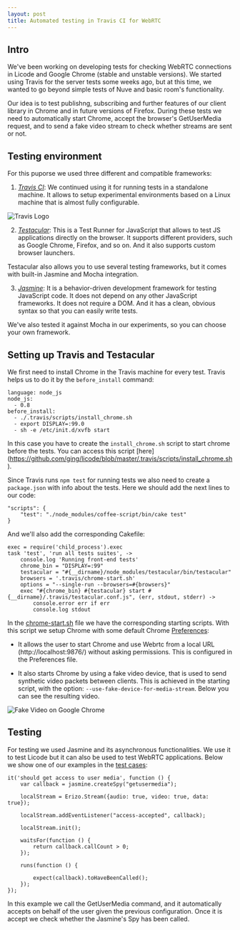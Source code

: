 ```yaml
--- 
layout: post 
title: Automated testing in Travis CI for WebRTC
--- 
```



Intro
----

We've been working on developing tests for checking WebRTC connections 
in Licode and Google Chrome (stable and unstable versions). We started 
using Travis for the server tests some weeks ago, but at this time, we
wanted to go beyond simple tests of Nuve and basic room's functionality.

Our idea is to test publishng, subscribing and further features of our 
client library in Chrome and in future versions of Firefox. During these
tests we need to automatically start Chrome, accept the browser's 
GetUserMedia request, and to send a fake video stream to check whether 
streams are sent or not.

Testing environment
-----------------

For this puporse we used three different and compatible frameworks:

1. [*Travis CI*](https://travis-ci.org/): We continued using it for running 
tests in a standalone machine. It allows to setup experimental environments 
based on a Linux machine that is almost fully configurable.

 ![Travis Logo](http://i.imgur.com/0qPjt.png?1 "Travis-CI Logo")

2. [*Testacular*](http://vojtajina.github.com/testacular/): This is a Test 
Runner for JavaScript that allows to test JS applications directly on the 
browser. It supports different providers, such as Google Chrome, Firefox, 
and so on. And it also supports custom browser launchers. 

 Testacular also allows you to use several testing frameworks, but it comes 
 with built-in Jasmine and Mocha integration.

3. [*Jasmine*](http://pivotal.github.com/jasmine/): It is a behavior-driven 
development framework for testing JavaScript code. It does not depend on any 
other JavaScript frameworks. It does not require a DOM. And it has a clean, 
obvious syntax so that you can easily write tests.
 
 We've also tested it against Mocha in our experiments, so you can choose 
 your own framework.

Setting up Travis and Testacular
---------------------------

We first need to install Chrome in the Travis machine for every test. Travis 
helps us to do it by the <code>before_install</code> command:

    language: node_js
    node_js:
      - 0.8
    before_install:
      - ./.travis/scripts/install_chrome.sh
      - export DISPLAY=:99.0
      - sh -e /etc/init.d/xvfb start

In this case you have to create the <code>install_chrome.sh</code> script to 
start chrome before the tests. You can access this script [here]
(https://github.com/ging/licode/blob/master/.travis/scripts/install_chrome.sh).



Since Travis runs <code>npm test</code> for running tests we also need to 
create a <code>package.json</code> with info about the tests. Here we should 
add the next lines to our code:

    "scripts": {
        "test": "./node_modules/coffee-script/bin/cake test"
    } 

And we'll also add the corresponding Cakefile:

    exec = require('child_process').exec
    task 'test', 'run all tests suites', ->
        console.log 'Running front-end tests'
        chrome_bin = "DISPLAY=:99"
        testacular = "#{__dirname}/node_modules/testacular/bin/testacular"
        browsers = '.travis/chrome-start.sh'
        options = "--single-run --browsers=#{browsers}"
        exec "#{chrome_bin} #{testacular} start #{__dirname}/.travis/testacular.conf.js", (err, stdout, stderr) ->
            console.error err if err
            console.log stdout

In the 
[chrome-start.sh](https://github.com/ging/licode/blob/master/.travis/chrome-start.sh) 
file we have the corresponding starting scripts. With this script we setup 
Chrome with some default Chrome 
[Preferences](https://github.com/ging/licode/blob/master/.travis/Preferences): 

* It allows the user to start Chrome and use Webrtc from a local URL 
(http://localhost:9876/) without asking permissions. This is configured in the 
Preferences file.

* It also starts Chrome by using a fake video device, that is used to send 
synthetic video packets between clients. This is achieved in the starting script, 
with the option: <code>--use-fake-device-for-media-stream</code>. Below you can see the resulting video.

 ![Fake Video on Google Chrome](http://i.imgur.com/Q0ReP.png?1)

Testing
------

For testing we used Jasmine and its asynchronous functionalities. We use it to 
test Licode but it can also be used to test WebRTC applications. Below we show 
one of our examples in the 
[test cases](https://github.com/ging/licode/blob/master/test/nuve-test.js):

    it('should get access to user media', function () {
        var callback = jasmine.createSpy("getusermedia");

        localStream = Erizo.Stream({audio: true, video: true, data: true});

        localStream.addEventListener("access-accepted", callback);

        localStream.init();

        waitsFor(function () {
            return callback.callCount > 0;
        });

        runs(function () {

            expect(callback).toHaveBeenCalled();
        });
    });

In this example we call the GetUserMedia command, and it automatically accepts on 
behalf of the user given the previous configuration. Once it is accept we check 
whether the Jasmine's Spy has been called.